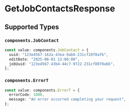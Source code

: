 # GetJobContactsResponse


## Supported Types

### `components.JobContact`

```typescript
const value: components.JobContact = {
  uuid: "123e4567-162a-43ea-9ab6-231cf20f8afb",
  editDate: "2025-08-01 12:00:00",
  jobUuid: "123e4567-43b4-44c7-9722-231cf8070a6b",
};
```

### `components.ErrorT`

```typescript
const value: components.ErrorT = {
  errorCode: 1000,
  message: "An error occurred completing your request",
};
```

